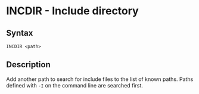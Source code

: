 # INCDIR - Include directory

## Syntax
```assembly
INCDIR <path>
```

## Description
Add another path to search for include files to the list of known paths.
Paths defined with `-I` on the command line are searched first.
